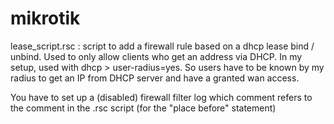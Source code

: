 # mikrotik
lease_script.rsc : script to add a firewall rule based on a dhcp lease bind / unbind. Used to only allow clients who get an address via DHCP. In my setup, used with dhcp > user-radius=yes. So users have to be known by my radius to get an IP from DHCP server and have a granted wan access.

You have to set up a (disabled) firewall filter log which comment refers to the comment in the .rsc script (for the "place before" statement)
